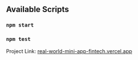 

## Available Scripts

### `npm start`

### `npm test`

Project Link: [real-world-mini-app-fintech.vercel.app](https://real-world-mini-app-fintech.vercel.app/)
